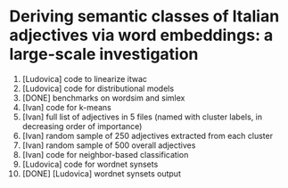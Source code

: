 # Deriving semantic classes of Italian adjectives via word embeddings: a large-scale investigation

1. [Ludovica] code to linearize itwac
2. [Ludovica] code for distributional models
3. [DONE] benchmarks on wordsim and simlex
4. [Ivan] code for k-means
5. [Ivan] full list of adjectives in 5 files (named with cluster labels, in decreasing order of importance)
6. [Ivan] random sample of 250 adjectives  extracted from each cluster
7. [Ivan] random sample of 500 overall adjectives
8. [Ivan] code for neighbor-based classification
9. [Ludovica] code for wordnet synsets
10. [DONE] [Ludovica] wordnet synsets output